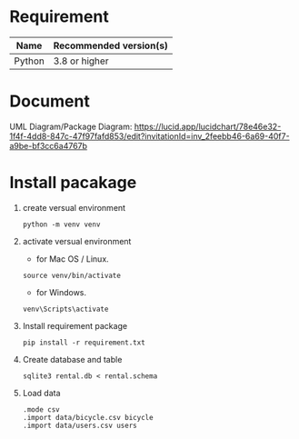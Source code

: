 # Requirement
|Name  | Recommended version(s)|   
|------|-----------------------|
|Python | 3.8 or higher |

# Document
UML Diagram/Package Diagram: https://lucid.app/lucidchart/78e46e32-1f4f-4dd8-847c-47f97fafd853/edit?invitationId=inv_2feebb46-6a69-40f7-a9be-bf3cc6a4767b


# Install pacakage
1. create versual environment
    ```
    python -m venv venv
    ```
2. activate versual environment    
    - for Mac OS / Linux.   
    ```
    source venv/bin/activate
    ```
    - for Windows.   
    ```
    venv\Scripts\activate
    ```

3. Install requirement package
    ```
    pip install -r requirement.txt
    ```

4. Create database and table
    ```
    sqlite3 rental.db < rental.schema
    ```

5. Load data
    ```
    .mode csv
    .import data/bicycle.csv bicycle
    .import data/users.csv users
    ```

